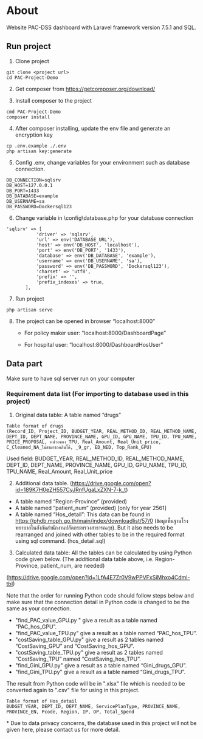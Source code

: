 # About

Website PAC-DSS dashboard with Laravel framework version 7.5.1 and SQL.

## Run project

1. Clone project

```
git clone <project url>
cd PAC-Project-Demo
```

2. Get composer from https://getcomposer.org/download/ 

3. Install composer to the project

```
cmd PAC-Project-Demo
composer install
```

4. After composer installing, update the env file and generate an encryption key

```
cp .env.example ./.env
php artisan key:generate
```

5. Config .env, change variables for your environment such as database connection.

```
DB_CONNECTION=sqlsrv
DB_HOST=127.0.0.1
DB_PORT=1433
DB_DATABASE=example 
DB_USERNAME=sa
DB_PASSWORD=Dockersql123
```

6. Change variable in \config\database.php for your database connection


```
'sqlsrv' => [
           'driver' => 'sqlsrv',
           'url' => env('DATABASE_URL'),
           'host' => env('DB_HOST', 'localhost'),
           'port' => env('DB_PORT', '1433'),
           'database' => env('DB_DATABASE', 'example'),
           'username' => env('DB_USERNAME', 'sa'),
           'password' => env('DB_PASSWORD', 'Dockersql123'),
           'charset' => 'utf8',
           'prefix' => '',
           'prefix_indexes' => true,
       ],
```

7. Run project

```
php artisan serve
```

8. The project can be opened in browser “localhost:8000”

    * For policy maker user: “localhost:8000/DashboardPage”
    
    * For hospital user: “localhost:8000/DashboardHosUser”

## Data part

Make sure to have sql server run on your computer 

### Requirement data list (For importing to database used in this project)

1. Original data table:  A table named “drugs”

```
Table format of drugs
(Record_ID, Project_ID, BUDGET_YEAR, REAL_METHOD_ID, REAL_METHOD_NAME, DEPT_ID, DEPT_NAME, PROVINCE_NAME, GPU_ID, GPU_NAME, TPU_ID, TPU_NAME, PRICE_PROPOSAL, หน่วยของ_TPU, Real_Amount, Real_Unit_price, C_Cleaned_NA_ไม่สามารถคลีนได้, _9_gr, ED_NED, Top_Rank_GPU)
```
Used field: BUDGET_YEAR, REAL_METHOD_ID, REAL_METHOD_NAME, DEPT_ID, DEPT_NAME, PROVINCE_NAME, GPU_ID, GPU_NAME, TPU_ID, TPU_NAME, Real_Amount, Real_Unit_price

2. Additional data table. (https://drive.google.com/open?id=189K7H0eZH557CyJRnfUgaLxZXN-7-k_t)

* A table named “Region-Province” (provided)
* A table named “patient_num” (provided) [only for year 2561] 
* A table named “Hos_detail”: This data can be found in https://phdb.moph.go.th/main/index/downloadlist/57/0 (ข้อมูลพื้นฐานโรงพยาบาลในสังกัดสำนักงานปลัดกระทรวงสาธารณสุข). But it also needs to be rearranged and joined with other tables to be in the required format using sql command. (hos_detail.sql)

3. Calculated data table: All the tables can be calculated by using Python code given below. (The additional data table above, i.e. Region-Province, patient_num, are needed)

 (https://drive.google.com/open?id=1LfA4E7Zr0V9wPPVFxSiMhxo4Cdml-tbI)
 
Note that the order for running Python code should follow steps below and make sure that the connection detail in Python code is changed to be the same as your connection.

* "find_PAC_value_GPU.py " give a result as a table named “PAC_hos_GPU”.
* "find_PAC_value_TPU.py" give a result as a table named “PAC_hos_TPU”.
* "costSaving_table_GPU.py" give a result as 2 tables named “CostSaving_GPU” and “CostSaving_hos_GPU”.
* "costSaving_table_TPU.py" give a result as 2 tables named “CostSaving_TPU” named “CostSaving_hos_TPU”.
* "find_Gini_GPU.py" give a result as a table named “Gini_drugs_GPU”.
* "find_Gini_TPU.py" give a result as a table named “Gini_drugs_TPU”.

The result from Python code will be in ".xlsx" file which is needed to be converted again to ".csv" file for using in this project.


```
Table format of Hos_detail
BUDGET_YEAR, DEPT_ID, DEPT_NAME, ServicePlanType, PROVINCE_NAME, PROVINCE_EN, Pcode, Region, IP, OP, Total_Spend
```
\* Due to data privacy concerns, the database used in this project will not be given here, please contact us for more detail.

